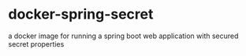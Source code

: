 # docker-spring-secret
a docker image for running a spring boot web application with secured secret properties
